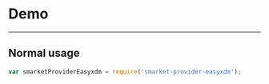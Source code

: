 # Demo

---

## Normal usage

````javascript
var smarketProviderEasyxdm = require('smarket-provider-easyxdm');
````
